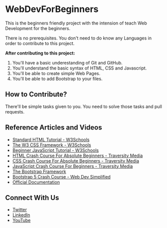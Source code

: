 # WebDevForBeginners

This is the beginners friendly project with the intension of teach Web Development for the beginners.

There is no prerequisites. You don't need to do know any Languages in order to contribute to this project.


**After contributing to this project:**

1. You'll have a basic underestanding of Git and GitHub.
1. You'll understand the basic syntax of HTML, CSS and Javascript.
1. You'll be able to create simple Web Pages.
1. You'll be able to add Bootstrap to your files. 


## How to Contribute?

There'll be simple tasks given to you. You need to solve those tasks and pull requests.


## Reference Articles and Videos

- <a href="https://www.google.com/url?sa=t&source=web&rct=j&url=https://www.w3schools.com/html/&ved=2ahUKEwic5sGwscb6AhWrznMBHe6OAIEQFnoECBkQAQ&usg=AOvVaw0vItDRbv3KzO30MW1MRsJ1">Standard HTML Tutorial - W3Schools</a>
- <a href="https://www.google.com/url?sa=t&source=web&rct=j&url=https://www.w3schools.com/w3css/defaulT.asp&ved=2ahUKEwj384XCscb6AhXdCrcAHY3LBo8QFnoECBsQAQ&usg=AOvVaw2tmb-lcjD4pB7U5OLkq2r3">The W3 CSS Framework - W3Schools</a>
- <a href="https://www.google.com/url?sa=t&source=web&rct=j&url=https://www.w3schools.com/js/&ved=2ahUKEwiKmqPKscb6AhUyguYKHXosATQQFnoECBgQAQ&usg=AOvVaw0InYy1JO9V7729n-hfV1ti">Beginner JavaScript Tutorial - W3Schools</a>
- <a href="https://youtu.be/UB1O30fR-EE">HTML Crash Course For Absolute Beginners - Traversity Media</a>
- <a href="https://youtu.be/yfoY53QXEnI">CSS Crash Course For Absolute Beginners - Traversity Media</a>
- <a href="https://youtu.be/hdI2bqOjy3c">JavaScript Crash Course For Beginners - Traversity Media</a>
- <a href="https://www.google.com/url?sa=t&source=web&rct=j&url=https://getbootstrap.com/&ved=2ahUKEwiQh9mnssb6AhWq8zgGHa7QBI0QFnoECAUQAQ&usg=AOvVaw3s0qqZzEfHTiGFr9v0jCTN">The Bootstrap Framework</a>
- <a href="https://youtu.be/Jyvffr3aCp0">Bootstrap 5 Crash Course - Web Dev Simplified</a>
- <a href="https://developer.mozilla.org/en-US/">Official Documentation</a>


## Connect With Us

- <a href="https://twitter.com/Pranavvtweet?t=SjVJkxhObCxNCFRYao7oPw&s=08">Twitter</a>
- <a href="https://www.linkedin.com/in/pranav-verma-0537b1214">LinkedIn</a>
- <a href="https://youtube.com/channel/UCQXte7z3QifeMGQUZ4aek-A">YouTube</a>


